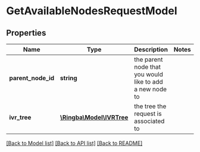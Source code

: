 # GetAvailableNodesRequestModel

## Properties
Name | Type | Description | Notes
------------ | ------------- | ------------- | -------------
**parent_node_id** | **string** | the parent node that you would like to add a new  node to | 
**ivr_tree** | [**\Ringba\Model\IVRTree**](IVRTree.md) | the tree the request is associated to | 

[[Back to Model list]](../README.md#documentation-for-models) [[Back to API list]](../README.md#documentation-for-api-endpoints) [[Back to README]](../README.md)


